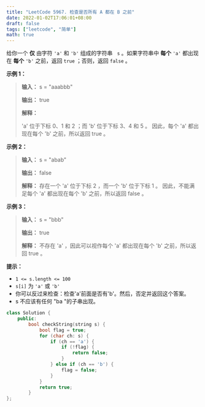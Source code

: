 ```yaml
---
title: "LeetCode 5967. 检查是否所有 A 都在 B 之前"
date: 2022-01-02T17:06:01+08:00
draft: false
tags: ["leetcode", "简单"]
math: true
---
```


给你一个 **仅** 由字符 `'a'` 和 `'b'` 组成的字符串   `s` 。如果字符串中 **每个** `'a'` 都出现在 **每个** `'b'` 之前，返回 `true` ；否则，返回 `false` 。

<!--more-->

**示例 1：**

> **输入：** s = "aaabbb"
> 
> **输出：** true
> 
> **解释：**
> 
> 'a' 位于下标 0、1 和 2 ；而 'b' 位于下标 3、4 和 5 。
> 因此，每个 'a' 都出现在每个 'b' 之前，所以返回 true 。

**示例 2：**

> **输入：** s = "abab"
> 
> **输出：** false
> 
> **解释：**
> 存在一个 'a' 位于下标 2 ，而一个 'b' 位于下标 1 。
> 因此，不能满足每个 'a' 都出现在每个 'b' 之前，所以返回 false 。

**示例 3：**

> **输入：** s = "bbb"
> 
> **输出：** true
> 
> **解释：**
> 不存在 'a' ，因此可以视作每个 'a' 都出现在每个 'b' 之前，所以返回 true 。

**提示：**

- `1 <= s.length <= 100`
- `s[i]` 为 `'a'` 或 `'b'`
- 你可以反过来检查：检查'a'前面是否有'b'。然后，否定并返回这个答案。
- s 不应该有任何 "ba "的子串出现。

```cpp
class Solution {
    public:
        bool checkString(string s) {
            bool flag = true;
            for (char ch: s) {
                if (ch == 'a') {
                    if (!flag) {
                        return false;
                    }
                } else if (ch == 'b') {
                    flag = false;
                }
            }
            return true;
        }
};
```
